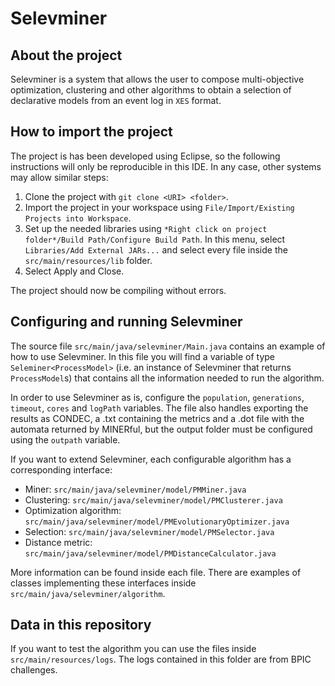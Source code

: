 # Selevminer

## About the project
Selevminer is a system that allows the user to compose multi-objective optimization, clustering and other algorithms to obtain a selection of declarative models from an event log in ```XES``` format.

## How to import the project
The project is has been developed using Eclipse, so the following instructions will only be reproducible in this IDE. In any case, other systems may allow similar steps:

1. Clone the project with ```git clone <URI> <folder>```.
2. Import the project in your workspace using ```File/Import/Existing Projects into Workspace```.
3. Set up the needed libraries using ```*Right click on project folder*/Build Path/Configure Build Path```. In this menu, select ```Libraries/Add External JARs...``` and select every file inside the ```src/main/resources/lib``` folder.
4. Select Apply and Close.

The project should now be compiling without errors.

## Configuring and running Selevminer
The source file ```src/main/java/selevminer/Main.java``` contains an example of how to use Selevminer. In this file you will find a variable of type ```Seleminer<ProcessModel>``` (i.e. an instance of Selevminer that returns ```ProcessModel```s) that contains all the information needed to run the algorithm.

In order to use Selevminer as is, configure the ```population```, ```generations```, ```timeout```, ```cores``` and ```logPath``` variables. The file also handles exporting the results as CONDEC, a .txt containing the metrics and a .dot file with the automata returned by MINERful, but the output folder must be configured using the ```outpath``` variable.

If you want to extend Selevminer, each configurable algorithm has a corresponding interface:

- Miner: ```src/main/java/selevminer/model/PMMiner.java```
- Clustering: ```src/main/java/selevminer/model/PMClusterer.java```
- Optimization algorithm: ```src/main/java/selevminer/model/PMEvolutionaryOptimizer.java```
- Selection: ```src/main/java/selevminer/model/PMSelector.java```
- Distance metric: ```src/main/java/selevminer/model/PMDistanceCalculator.java```

More information can be found inside each file. There are examples of classes implementing these interfaces inside ```src/main/java/selevminer/algorithm```.

## Data in this repository
If you want to test the algorithm you can use the files inside ```src/main/resources/logs```. The logs contained in this folder are from BPIC challenges.
